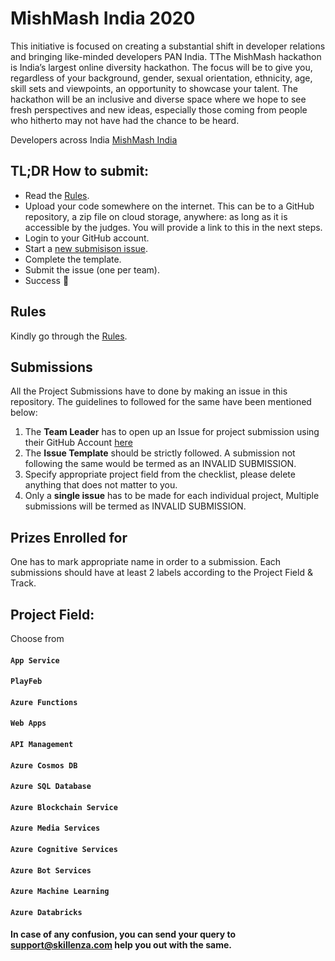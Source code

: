 # MishMash India 2020

This initiative is focused on creating a substantial shift in developer relations and bringing like-minded developers PAN India. TThe MishMash hackathon is India’s largest online diversity hackathon. The focus will be to give you, regardless of your background, gender, sexual orientation, ethnicity, age, skill sets and viewpoints, an opportunity to showcase your talent. The hackathon will be an inclusive and diverse space where we hope to see fresh perspectives and new ideas, especially those coming from people who hitherto may not have had the chance to be heard. 

Developers across India [MishMash India](https://skillenza.com/communities/mishmash)


## TL;DR How to submit:
- Read the [Rules](rules.md).
- Upload your code somewhere on the internet. This can be to a GitHub repository, a zip file on cloud storage, anywhere: as long as it is accessible by the judges. You will provide a link to this in the next steps.
- Login to your GitHub account. 
- Start a [new submisison issue](https://github.com/skillenza-com/Skillenza-Hackathons/issues/new/choose).
- Complete the template. 
- Submit the issue (one per team). 
- Success 🎉

## Rules
Kindly go through the [Rules](rules.md).

## Submissions
All the Project Submissions have to done by making an issue in this repository. The guidelines to followed for the same have been mentioned below:
1. The **Team Leader** has to open up an Issue for project submission using their GitHub Account [here](https://github.com/skillenza-com/Skillenza-Hackathons/issues/new/choose)
2. The **Issue Template** should be strictly followed. A submission not following the same would be termed as an INVALID SUBMISSION.
3. Specify appropriate project field from the checklist, please delete anything that does not matter to you.
4. Only a **single issue** has to be made for each individual project, Multiple submissions will be termed as INVALID SUBMISSION.

## Prizes Enrolled for
One has to mark appropriate name in order to a submission. Each submissions should have at least 2 labels according to the Project Field & Track.

## Project Field:
Choose from
#### `App Service`
#### `PlayFeb`
#### `Azure Functions`
#### `Web Apps`
#### `API Management`
#### `Azure Cosmos DB`
#### `Azure SQL Database`
#### `Azure Blockchain Service`
#### `Azure Media Services`
#### `Azure Cognitive Services`
#### `Azure Bot Services`
#### `Azure Machine Learning`
#### `Azure Databricks`

#### In case of any confusion, you can send your query to support@skillenza.com help you out with the same.

